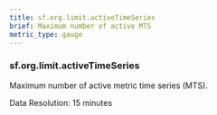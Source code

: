 ```yaml
---
title: sf.org.limit.activeTimeSeries
brief: Maximum number of active MTS
metric_type: gauge
---
```

### sf.org.limit.activeTimeSeries

Maximum number of active metric time series (MTS).

Data Resolution: 15 minutes
